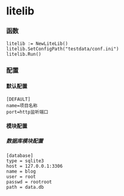 # litelib


### 函数

```
litelib := NewLiteLib()
litelib.SetConfigPath("testdata/conf.ini")
litelib.Run()
```

### 配置

#### 默认配置
```
[DEFAULT]
name=项目名称
port=http监听端口

```

#### 模块配置

##### 数据库模块配置
```
[database]
type = sqlite3
host = 127.0.0.1:3306
name = blog
user = root
passwd = rootroot
path = data.db
```